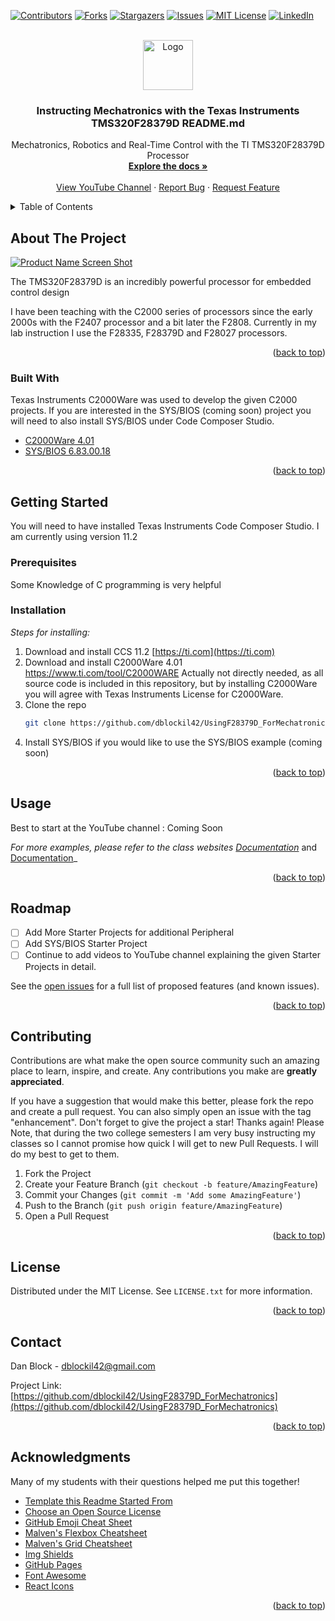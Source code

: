 <div id="top"></div>
<!--
*** Thanks for checking out the Best-README-Template. If you have a suggestion
*** that would make this better, please fork the repo and create a pull request
*** or simply open an issue with the tag "enhancement".
*** Don't forget to give the project a star!
*** Thanks again! Now go create something AMAZING! :D
-->



<!-- PROJECT SHIELDS -->
<!--
*** I'm using markdown "reference style" links for readability.
*** Reference links are enclosed in brackets [ ] instead of parentheses ( ).
*** See the bottom of this document for the declaration of the reference variables
*** for contributors-url, forks-url, etc. This is an optional, concise syntax you may use.
*** https://www.markdownguide.org/basic-syntax/#reference-style-links
-->
[![Contributors][contributors-shield]][contributors-url]
[![Forks][forks-shield]][forks-url]
[![Stargazers][stars-shield]][stars-url]
[![Issues][issues-shield]][issues-url]
[![MIT License][license-shield]][license-url]
[![LinkedIn][linkedin-shield]][linkedin-url]



<!-- PROJECT LOGO -->
<br />
<div align="center">
  <a href="https://github.com/dblockil42/UsingF28379D_ForMechatronics">
    <img src="images/logo.png" alt="Logo" width="80" height="80">
  </a>

  <h3 align="center">Instructing Mechatronics with the Texas Instruments TMS320F28379D README.md</h3>

  <p align="center">
    Mechatronics, Robotics and Real-Time Control with the TI TMS320F28379D Processor
    <br />
    <a href="https://github.com/dblockil42/UsingF28379D_ForMechatronics"><strong>Explore the docs »</strong></a>
    <br />
    <br />
    <a href="https://github.com/dblockil42/UsingF28379D_ForMechatronics">View YouTube Channel</a>
    ·
    <a href="https://github.com/dblockil42/UsingF28379D_ForMechatronics/issues">Report Bug</a>
    ·
    <a href="https://github.com/dblockil42/UsingF28379D_ForMechatronics/issues">Request Feature</a>
  </p>
</div>



<!-- TABLE OF CONTENTS -->
<details>
  <summary>Table of Contents</summary>
  <ol>
    <li>
      <a href="#about-the-project">About The Project</a>
      <ul>
        <li><a href="#built-with">Built With</a></li>
      </ul>
    </li>
    <li>
      <a href="#getting-started">Getting Started</a>
      <ul>
        <li><a href="#prerequisites">Prerequisites</a></li>
        <li><a href="#installation">Installation</a></li>
      </ul>
    </li>
    <li><a href="#usage">Usage</a></li>
    <li><a href="#roadmap">Roadmap</a></li>
    <li><a href="#contributing">Contributing</a></li>
    <li><a href="#license">License</a></li>
    <li><a href="#contact">Contact</a></li>
    <li><a href="#acknowledgments">Acknowledgments</a></li>
  </ol>
</details>



<!-- ABOUT THE PROJECT -->
## About The Project

[![Product Name Screen Shot][product-screenshot]](http://coecsl.ece.illinois.edu)

The TMS320F28379D is an incredibly powerful processor for embedded control design

I have been teaching with the C2000 series of processors since the early 2000s with the F2407 processor and a bit later the F2808.  Currently in my lab instruction I use the F28335, F28379D and F28027 processors.  

<p align="right">(<a href="#top">back to top</a>)</p>



### Built With

Texas Instruments C2000Ware was used to develop the given C2000 projects.  If you are interested in the SYS/BIOS (coming soon) project you will need to also install SYS/BIOS under Code Composer Studio.

* [C2000Ware 4.01](https://www.ti.com/tool/C2000WARE)
* [SYS/BIOS 6.83.00.18](https://software-dl.ti.com/dsps/dsps_public_sw/sdo_sb/targetcontent/bios/sysbios/)

<p align="right">(<a href="#top">back to top</a>)</p>



<!-- GETTING STARTED -->
## Getting Started

You will need to have installed Texas Instruments Code Composer Studio.  I am currently using version 11.2

### Prerequisites

Some Knowledge of C programming is very helpful

### Installation

_Steps for installing:_

1. Download and install CCS 11.2  [https://ti.com](https://ti.com)
2. Download and install C2000Ware 4.01 https://www.ti.com/tool/C2000WARE  Actually not directly needed, as all source code is included in this repository, but by installing C2000Ware you will agree with Texas Instruments License for C2000Ware.  
3. Clone the repo
   ```sh
   git clone https://github.com/dblockil42/UsingF28379D_ForMechatronics.git
   ```
4. Install SYS/BIOS if you would like to use the SYS/BIOS example (coming soon)

<p align="right">(<a href="#top">back to top</a>)</p>



<!-- USAGE EXAMPLES -->
## Usage

Best to start at the YouTube channel :  Coming Soon

_For more examples, please refer to the class websites [Documentation](http://coecsl.ece.illinois.edu/se423)_ and [Documentation](http://coecsl.ece.illinois.edu/me461)_

<p align="right">(<a href="#top">back to top</a>)</p>



<!-- ROADMAP -->
## Roadmap

- [ ] Add More Starter Projects for additional Peripheral
- [ ] Add SYS/BIOS Starter Project
- [ ] Continue to add videos to YouTube channel explaining the given Starter Projects in detail.

See the [open issues](https://github.com/dblockil42/UsingF28379D_ForMechatronics/issues) for a full list of proposed features (and known issues).

<p align="right">(<a href="#top">back to top</a>)</p>



<!-- CONTRIBUTING -->
## Contributing

Contributions are what make the open source community such an amazing place to learn, inspire, and create. Any contributions you make are **greatly appreciated**.

If you have a suggestion that would make this better, please fork the repo and create a pull request. You can also simply open an issue with the tag "enhancement".
Don't forget to give the project a star! Thanks again!  Please Note, that during the two college semesters I am very busy instructing my classes so I cannot promise how quick I will get to new Pull Requests.  I will do my best to get to them.  

1. Fork the Project
2. Create your Feature Branch (`git checkout -b feature/AmazingFeature`)
3. Commit your Changes (`git commit -m 'Add some AmazingFeature'`)
4. Push to the Branch (`git push origin feature/AmazingFeature`)
5. Open a Pull Request

<p align="right">(<a href="#top">back to top</a>)</p>



<!-- LICENSE -->
## License

Distributed under the  MIT License. See `LICENSE.txt` for more information.

<p align="right">(<a href="#top">back to top</a>)</p>



<!-- CONTACT -->
## Contact

Dan Block -  dblockil42@gmail.com

Project Link: [https://github.com/dblockil42/UsingF28379D_ForMechatronics](https://github.com/dblockil42/UsingF28379D_ForMechatronics)

<p align="right">(<a href="#top">back to top</a>)</p>



<!-- ACKNOWLEDGMENTS -->
## Acknowledgments

Many of my students with their questions helped me put this together!  

* [Template this Readme Started From](https://github.com/othneildrew/Best-README-Template#top)
* [Choose an Open Source License](https://choosealicense.com)
* [GitHub Emoji Cheat Sheet](https://www.webpagefx.com/tools/emoji-cheat-sheet)
* [Malven's Flexbox Cheatsheet](https://flexbox.malven.co/)
* [Malven's Grid Cheatsheet](https://grid.malven.co/)
* [Img Shields](https://shields.io)
* [GitHub Pages](https://pages.github.com)
* [Font Awesome](https://fontawesome.com)
* [React Icons](https://react-icons.github.io/react-icons/search)

<p align="right">(<a href="#top">back to top</a>)</p>



<!-- MARKDOWN LINKS & IMAGES -->
<!-- https://www.markdownguide.org/basic-syntax/#reference-style-links -->
[contributors-shield]: https://img.shields.io/github/contributors/dblockil42/UsingF28379D_ForMechatronics.svg?style=for-the-badge
[contributors-url]: https://github.com/dblockil42/UsingF28379D_ForMechatronics/graphs/contributors
[forks-shield]: https://img.shields.io/github/forks/dblockil42/UsingF28379D_ForMechatronics.svg?style=for-the-badge
[forks-url]: https://github.com/dblockil42/UsingF28379D_ForMechatronics/network/members
[stars-shield]: https://img.shields.io/github/stars/dblockil42/UsingF28379D_ForMechatronics.svg?style=for-the-badge
[stars-url]: https://github.com/dblockil42/UsingF28379D_ForMechatronics/stargazers
[issues-shield]: https://img.shields.io/github/issues/dblockil42/UsingF28379D_ForMechatronics.svg?style=for-the-badge
[issues-url]: https://github.com/dblockil42/UsingF28379D_ForMechatronics/issues
[license-shield]: https://img.shields.io/github/license/dblockil42/UsingF28379D_ForMechatronics.svg?style=for-the-badge
[license-url]: https://github.com/dblockil42/UsingF28379D_ForMechatronics/blob/master/LICENSE.txt
[linkedin-shield]: https://img.shields.io/badge/-LinkedIn-black.svg?style=for-the-badge&logo=linkedin&colorB=555
[linkedin-url]: https://www.linkedin.com/in/dan-block-122b0315/
[product-screenshot]: images/screenshot.png
